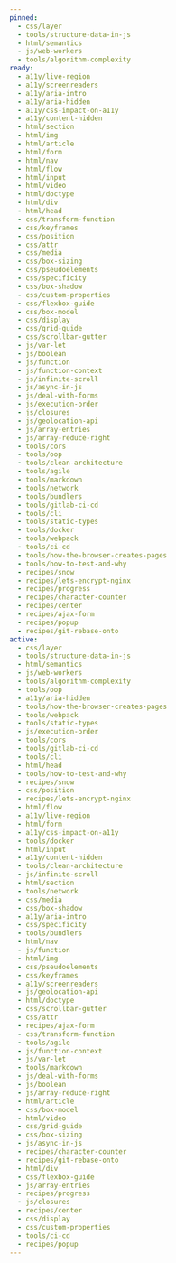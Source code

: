 ```yaml
---
pinned:
  - css/layer
  - tools/structure-data-in-js
  - html/semantics
  - js/web-workers
  - tools/algorithm-complexity
ready:
  - a11y/live-region
  - a11y/screenreaders
  - a11y/aria-intro
  - a11y/aria-hidden
  - a11y/css-impact-on-a11y
  - a11y/content-hidden
  - html/section
  - html/img
  - html/article
  - html/form
  - html/nav
  - html/flow
  - html/input
  - html/video
  - html/doctype
  - html/div
  - html/head
  - css/transform-function
  - css/keyframes
  - css/position
  - css/attr
  - css/media
  - css/box-sizing
  - css/pseudoelements
  - css/specificity
  - css/box-shadow
  - css/custom-properties
  - css/flexbox-guide
  - css/box-model
  - css/display
  - css/grid-guide
  - css/scrollbar-gutter
  - js/var-let
  - js/boolean
  - js/function
  - js/function-context
  - js/infinite-scroll
  - js/async-in-js
  - js/deal-with-forms
  - js/execution-order
  - js/closures
  - js/geolocation-api
  - js/array-entries
  - js/array-reduce-right
  - tools/cors
  - tools/oop
  - tools/clean-architecture
  - tools/agile
  - tools/markdown
  - tools/network
  - tools/bundlers
  - tools/gitlab-ci-cd
  - tools/cli
  - tools/static-types
  - tools/docker
  - tools/webpack
  - tools/ci-cd
  - tools/how-the-browser-creates-pages
  - tools/how-to-test-and-why
  - recipes/snow
  - recipes/lets-encrypt-nginx
  - recipes/progress
  - recipes/character-counter
  - recipes/center
  - recipes/ajax-form
  - recipes/popup
  - recipes/git-rebase-onto
active:
  - css/layer
  - tools/structure-data-in-js
  - html/semantics
  - js/web-workers
  - tools/algorithm-complexity
  - tools/oop
  - a11y/aria-hidden
  - tools/how-the-browser-creates-pages
  - tools/webpack
  - tools/static-types
  - js/execution-order
  - tools/cors
  - tools/gitlab-ci-cd
  - tools/cli
  - html/head
  - tools/how-to-test-and-why
  - recipes/snow
  - css/position
  - recipes/lets-encrypt-nginx
  - html/flow
  - a11y/live-region
  - html/form
  - a11y/css-impact-on-a11y
  - tools/docker
  - html/input
  - a11y/content-hidden
  - tools/clean-architecture
  - js/infinite-scroll
  - html/section
  - tools/network
  - css/media
  - css/box-shadow
  - a11y/aria-intro
  - css/specificity
  - tools/bundlers
  - html/nav
  - js/function
  - html/img
  - css/pseudoelements
  - css/keyframes
  - a11y/screenreaders
  - js/geolocation-api
  - html/doctype
  - css/scrollbar-gutter
  - css/attr
  - recipes/ajax-form
  - css/transform-function
  - tools/agile
  - js/function-context
  - js/var-let
  - tools/markdown
  - js/deal-with-forms
  - js/boolean
  - js/array-reduce-right
  - html/article
  - css/box-model
  - html/video
  - css/grid-guide
  - css/box-sizing
  - js/async-in-js
  - recipes/character-counter
  - recipes/git-rebase-onto
  - html/div
  - css/flexbox-guide
  - js/array-entries
  - recipes/progress
  - js/closures
  - recipes/center
  - css/display
  - css/custom-properties
  - tools/ci-cd
  - recipes/popup
---
```


